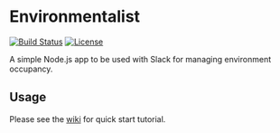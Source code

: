 # Environmentalist
[![Build Status](https://travis-ci.org/ibalosh/environmentalist.svg?branch=master)](https://travis-ci.org/ibalosh/environmentalist)
[![License](http://img.shields.io/badge/license-MIT-blue.svg?style=flat)](http://www.opensource.org/licenses/MIT)

A simple Node.js app to be used with Slack for managing environment occupancy.

## Usage

Please see the [wiki](https://github.com/ibalosh/environmentalist/wiki) for quick start tutorial. 